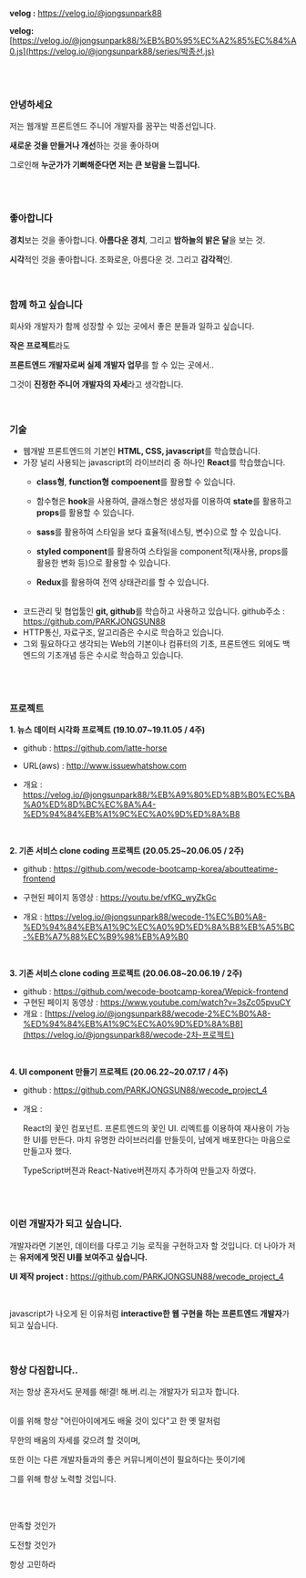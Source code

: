 **velog :** https://velog.io/@jongsunpark88

**velog:** [https://velog.io/@jongsunpark88/%EB%B0%95%EC%A2%85%EC%84%A0.js](https://velog.io/@jongsunpark88/series/박종선.js) 

<br>
<br>

### 안녕하세요

저는 웹개발 프론트엔드 주니어 개발자를 꿈꾸는 박종선입니다.

**새로운 것을 만들거나 개선**하는 것을 좋아하며 

그로인해 **누군가가 기뻐해준다면 저는 큰 보람을 느낍니다.**

<br>
<br>

### 좋아합니다

**경치**보는 것을 좋아합니다. **아름다운 경치**, 그리고 **밤하늘의 밝은 달**을 보는 것.

**시각**적인 것을 좋아합니다. 조화로운, 아름다운 것. 그리고 **감각적**인.
<br>
<br>
<br>

### 함께 하고 싶습니다

회사와 개발자가 함께 성장할 수 있는 곳에서 좋은 분들과 일하고 싶습니다.

**작은 프로젝트**라도 

**프론트엔드 개발자로써 실제 개발자 업무**를 할 수 있는 곳에서..

그것이 **진정한 주니어 개발자의 자세**라고 생각합니다.
<br>
<br>
<br>

### 기술
- 웹개발 프론트엔드의 기본인 **HTML, CSS, javascript**를 학습했습니다.
- 가장 널리 사용되는 javascript의 라이브러리 중 하나인 **React**를 학습했습니다.
   - **class형**, **function형** **compoenent**를 활용할 수 있습니다.
   
   - 함수형은 **hook**을 사용하여, 클래스형은 생성자를 이용하여 **state**를 활용하고 **props**를 활용할 수 있습니다.
   
   - **sass**를 활용하여 스타일을 보다 효율적(네스팅, 변수)으로 할 수 있습니다.
   
   - **styled component**를 활용하여 스타일을 component적(재사용, props를 활용한 변화 등)으로 활용할 수 있습니다.
   
   - **Redux**를 활용하여 전역 상태관리를 할 수 있습니다.
   
     <br>
- 코드관리 및 협업툴인 **git, github**를 학습하고 사용하고 있습니다.
github주소 : https://github.com/PARKJONGSUN88
- HTTP통신, 자료구조, 알고리즘은 수시로 학습하고 있습니다.
- 그외 필요하다고 생각되는 Web의 기본이나 컴퓨터의 기초, 프론트엔드 외에도 백엔드의 기초개념 등은 수시로 학습하고 있습니다.
<br>
<br>

### 프로젝트
**1. 뉴스 데이터 시각화 프로젝트 (19.10.07~19.11.05 / 4주)** 
- github : https://github.com/latte-horse

- URL(aws) : http://www.issuewhatshow.com

- 개요 : https://velog.io/@jongsunpark88/%EB%A9%80%ED%8B%B0%EC%BA%A0%ED%8D%BC%EC%8A%A4-%ED%94%84%EB%A1%9C%EC%A0%9D%ED%8A%B8

  <br>

**2. 기존 서비스 clone coding 프로젝트 (20.05.25~20.06.05 / 2주)**

- github : https://github.com/wecode-bootcamp-korea/aboutteatime-frontend

- 구현된 페이지 동영상 : https://youtu.be/vfKG_wyZkGc

- 개요 : 
  https://velog.io/@jongsunpark88/wecode-1%EC%B0%A8-%ED%94%84%EB%A1%9C%EC%A0%9D%ED%8A%B8%EB%A5%BC-%EB%A7%88%EC%B9%98%EB%A9%B0
  
  <br>

**3. 기존 서비스 clone coding 프로젝트 (20.06.08~20.06.19 / 2주)**


- github :  https://github.com/wecode-bootcamp-korea/Wepick-frontend 
- 구현된 페이지 동영상 :  https://www.youtube.com/watch?v=3sZc05pvuCY 
- 개요 : 
   [https://velog.io/@jongsunpark88/wecode-2%EC%B0%A8-%ED%94%84%EB%A1%9C%EC%A0%9D%ED%8A%B8](https://velog.io/@jongsunpark88/wecode-2차-프로젝트) 

<br>


**4. UI component 만들기 프로젝트 (20.06.22~20.07.17 / 4주)**
- github :  https://github.com/PARKJONGSUN88/wecode_project_4

- 개요 :  

  React의 꽃인 컴포넌트. 프론트엔드의 꽃인 UI. 리엑트를 이용하여 재사용이 가능한 UI를 만든다. 마치 유명한 라이브러리를 만들듯이, 남에게 배포한다는 마음으로 만들고자 했다.

  TypeScript버젼과 React-Native버젼까지 추가하여 만들고자 하였다.

<br>
<br>

### 이런 개발자가 되고 싶습니다.

개발자라면 기본인, 데이터를 다루고 기능 로직을 구현하고자 할 것입니다.
더 나아가 저는 **유저에게 멋진 UI를 보여주고 싶습니다.**

**UI 제작 project :** https://github.com/PARKJONGSUN88/wecode_project_4

<br>

javascript가 나오게 된 이유처럼
**interactive한 웹 구현을 하는 프론트엔드 개발자**가 되고 싶습니다.
<br>
<br>
<br>

### 항상 다짐합니다..

저는 항상 혼자서도 문제를 해!결! 해.버.리.는 개발자가 되고자 합니다.
<br>
<br>

이를 위해 항상 "어린아이에게도 배울 것이 있다"고 한 옛 말처럼

무한의 배움의 자세를 갖으려 할 것이며, 

또한 이는 다른 개발자들과의 좋은 커뮤니케이션이 필요하다는 뜻이기에

그를 위해 항상 노력할 것입니다. 


<br><br>



만족할 것인가

도전할 것인가

항상 고민하라
